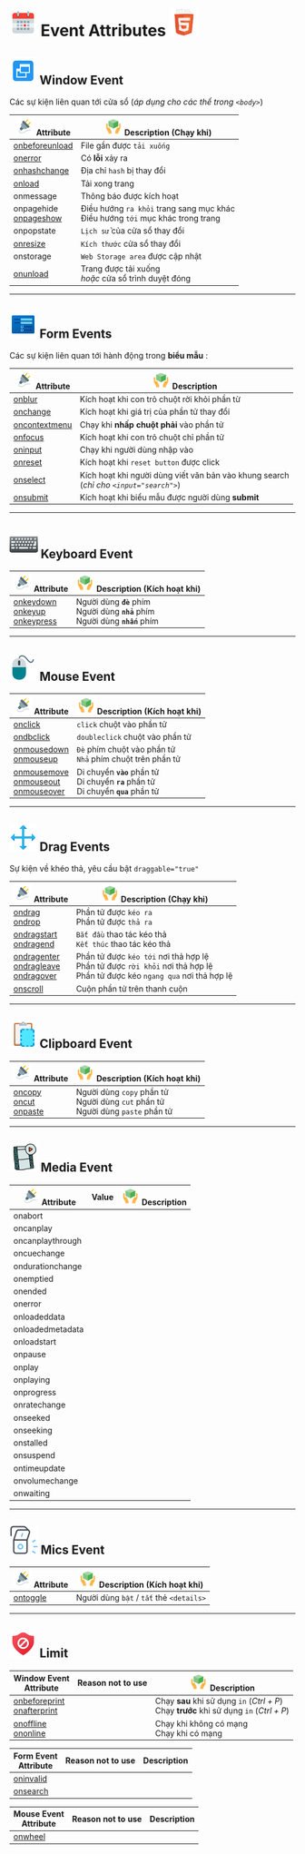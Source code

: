 # ![icons8-event.png](https://raw.githubusercontent.com/Zenfection/Image/master/2021/06/22-20-48-49-icons8-event.png) Event Attributes <img src="https://raw.githubusercontent.com/Zenfection/Image/master/2021/06/22-20-49-37-22-12-04-09-06-00-18-00-html5.gif" title="" alt="22-12-04-09-06-00-18-00-html5.gif" width="50">

## ![icons8-restore_window.png](https://raw.githubusercontent.com/Zenfection/Image/master/2021/06/22-19-45-18-icons8-restore_window.png) Window Event

Các sự kiện liên quan tới cửa sổ (*áp dụng cho các thể trong `<body>`*)

| ![1](https://raw.githubusercontent.com/Zenfection/Image/master/2021/06/13-10-10-39-icons8-electrical.png) Attribute | ![1](https://raw.githubusercontent.com/Zenfection/Image/master/2021/06/13-10-06-26-icons8-handle_with_care.png) Description (Chạy khi) |
| ------------------------------------------------------------------------------------------------------------------- | -------------------------------------------------------------------------------------------------------------------------------------- |
| [onbeforeunload](https://www.w3schools.com/tags/ev_onbeforeunload.asp)                                              | File gần được `tải xuống`                                                                                                              |
| [onerror](https://www.w3schools.com/tags/ev_onerror.asp)                                                            | Có **lỗi** xảy ra                                                                                                                      |
| [onhashchange](https://www.w3schools.com/tags/ev_onhashchange.asp)                                                  | Địa chỉ `hash` bị thay đổi                                                                                                             |
| [onload](https://www.w3schools.com/tags/ev_onload.asp)                                                              | Tải xong trang                                                                                                                         |
| onmessage                                                                                                           | Thông báo được kích hoạt                                                                                                               |
| onpagehide<br>[onpageshow](https://www.w3schools.com/tags/ev_onpageshow.asp)                                        | Điều hướng `ra khỏi` trang sang mục khác<br>Điều hướng `tới` mục khác trong trang                                                      |
| onpopstate                                                                                                          | `Lịch sử` của cửa sổ thay đổi                                                                                                          |
| [onresize](https://www.w3schools.com/tags/ev_onresize.asp)                                                          | `Kích thước` cửa sổ thay đổi                                                                                                           |
| onstorage                                                                                                           | `Web Storage area` được cập nhật                                                                                                       |
| [onunload](https://www.w3schools.com/tags/ev_onunload.asp)                                                          | Trang được tải xuống<br>*hoặc* cửa sổ trình duyệt đóng                                                                                 |

---

## ![icons8-form.png](https://raw.githubusercontent.com/Zenfection/Image/master/2021/06/22-19-45-32-icons8-form.png) Form Events

Các sự kiện liên quan tới hành động trong **biểu mẫu** : 

| ![1](https://raw.githubusercontent.com/Zenfection/Image/master/2021/06/13-10-10-39-icons8-electrical.png) Attribute | ![1](https://raw.githubusercontent.com/Zenfection/Image/master/2021/06/13-10-06-26-icons8-handle_with_care.png) Description |
| ------------------------------------------------------------------------------------------------------------------- | --------------------------------------------------------------------------------------------------------------------------- |
| [onblur](https://www.w3schools.com/tags/ev_onblur.asp)                                                              | Kích hoạt khi con trỏ chuột rời khỏi phần từ                                                                                |
| [onchange](https://www.w3schools.com/tags/ev_onchange.asp)                                                          | Kích hoạt khi giá trị của phần tử thay đổi                                                                                  |
| [oncontextmenu](https://www.w3schools.com/tags/ev_oncontextmenu.asp)                                                | Chạy khi **nhấp chuột phải** vào phần tử                                                                                    |
| [onfocus](https://www.w3schools.com/tags/ev_onfocus.asp)                                                            | Kích hoạt khi con trỏ chuột chỉ phần tử                                                                                     |
| [oninput](https://www.w3schools.com/tags/ev_oninput.asp)                                                            | Chạy khi người dùng nhập vào                                                                                                |
| [onreset](https://www.w3schools.com/tags/ev_onreset.asp)                                                            | Kích hoạt khi `reset button` được click                                                                                     |
| [onselect](https://www.w3schools.com/tags/ev_onselect.asp)                                                          | Kích hoạt khi người dùng viết văn bản vào khung search<br>(*chỉ cho `<input="search">`*)                                    |
| [onsubmit](https://www.w3schools.com/tags/ev_onsubmit.asp)                                                          | Kích hoạt khi biểu mẫu được người dùng **submit**                                                                           |

---

## ![icons8-keyboard.png](https://raw.githubusercontent.com/Zenfection/Image/master/2021/06/22-19-45-49-icons8-keyboard.png) Keyboard Event

| ![1](https://raw.githubusercontent.com/Zenfection/Image/master/2021/06/13-10-10-39-icons8-electrical.png) Attribute                                                                        | ![1](https://raw.githubusercontent.com/Zenfection/Image/master/2021/06/13-10-06-26-icons8-handle_with_care.png) Description (Kích hoạt khi) |
| ------------------------------------------------------------------------------------------------------------------------------------------------------------------------------------------ | ------------------------------------------------------------------------------------------------------------------------------------------- |
| [onkeydown](https://www.w3schools.com/tags/ev_onkeydown.asp)<br>[onkeyup](https://www.w3schools.com/tags/ev_onkeyup.asp)<br>[onkeypress](https://www.w3schools.com/tags/ev_onkeypress.asp) | Người dùng **`đè`** phím<br>Người dùng **`nhả`** phím<br>Người dùng **`nhấn`** phím                                                         |

---

## ![icons8-mouse.png](https://raw.githubusercontent.com/Zenfection/Image/master/2021/06/22-19-46-06-icons8-mouse.png) Mouse Event

| ![1](https://raw.githubusercontent.com/Zenfection/Image/master/2021/06/13-10-10-39-icons8-electrical.png) Attribute                                                                                    | ![1](https://raw.githubusercontent.com/Zenfection/Image/master/2021/06/13-10-06-26-icons8-handle_with_care.png) Description (Kích hoạt khi) |
| ------------------------------------------------------------------------------------------------------------------------------------------------------------------------------------------------------ | ------------------------------------------------------------------------------------------------------------------------------------------- |
| [onclick](https://www.w3schools.com/tags/ev_onclick.asp)                                                                                                                                               | `click` chuột vào phần tử                                                                                                                   |
| [ondbclick](https://www.w3schools.com/tags/ev_ondblclick.asp)                                                                                                                                          | `doubleclick` chuột vào phần tử                                                                                                             |
| [onmousedown](https://www.w3schools.com/tags/ev_onmousedown.asp)<br>[onmouseup](https://www.w3schools.com/tags/ev_onmouseup.asp)                                                                       | `Đè` phím chuột vào phần tử<br>`Nhả` phím chuột trên phần tử                                                                                |
| [onmousemove](https://www.w3schools.com/tags/ev_onmousemove.asp)<br>[onmouseout](https://www.w3schools.com/tags/ev_onmouseout.asp)<br>[onmouseover](https://www.w3schools.com/tags/ev_onmouseover.asp) | Di chuyển **`vào`** phần tử<br>Di chuyển **`ra`** phần tử<br>Di chuyển **`qua`** phần tử                                                    |

---

## ![icons8-drag.png](https://raw.githubusercontent.com/Zenfection/Image/master/2021/06/22-19-46-19-icons8-drag.png) Drag Events

Sự kiện về khéo thả, yêu cầu bật `draggable="true"`

| ![1](https://raw.githubusercontent.com/Zenfection/Image/master/2021/06/13-10-10-39-icons8-electrical.png) Attribute                                                                                    | ![1](https://raw.githubusercontent.com/Zenfection/Image/master/2021/06/13-10-06-26-icons8-handle_with_care.png) Description (Chạy khi) |
| ------------------------------------------------------------------------------------------------------------------------------------------------------------------------------------------------------ | -------------------------------------------------------------------------------------------------------------------------------------- |
| [ondrag](https://www.w3schools.com/tags/ev_ondrag.asp)<br>[ondrop](https://www.w3schools.com/tags/ev_ondrop.asp)                                                                                       | Phần tử được `kéo ra`<br>Phần tử được `thả ra`                                                                                         |
| [ondragstart](https://www.w3schools.com/tags/ev_ondragstart.asp)<br>[ondragend](https://www.w3schools.com/tags/ev_ondragend.asp)                                                                       | `Bắt đầu` thao tác kéo thả<br>`Kết thúc` thao tác kéo thả                                                                              |
| [ondragenter](https://www.w3schools.com/tags/ev_ondragenter.asp)<br>[ondragleave](https://www.w3schools.com/tags/ev_ondragleave.asp)<br>[ondragover](https://www.w3schools.com/tags/ev_ondragover.asp) | Phần tử được `kéo tới` nơi thả hợp lệ<br>Phần tử được `rời khỏi` nơi thả hợp lệ<br>Phần tử được kéo `ngang qua` nơi thả hợp lệ         |
| [onscroll](https://www.w3schools.com/tags/ev_onscroll.asp)                                                                                                                                             | Cuộn phần tử trên thanh cuộn                                                                                                           |

---

## ![icons8-copy_to_clipboard.png](https://raw.githubusercontent.com/Zenfection/Image/master/2021/06/22-19-46-43-icons8-copy_to_clipboard.png) Clipboard Event

| ![1](https://raw.githubusercontent.com/Zenfection/Image/master/2021/06/13-10-10-39-icons8-electrical.png) Attribute                                                        | ![1](https://raw.githubusercontent.com/Zenfection/Image/master/2021/06/13-10-06-26-icons8-handle_with_care.png) Description (Kích hoạt khi) |
| -------------------------------------------------------------------------------------------------------------------------------------------------------------------------- | ------------------------------------------------------------------------------------------------------------------------------------------- |
| [oncopy](https://www.w3schools.com/tags/ev_oncopy.asp)<br>[oncut](https://www.w3schools.com/tags/ev_oncut.asp)<br>[onpaste](https://www.w3schools.com/tags/ev_onpaste.asp) | Người dùng `copy` phần tử<br>Người dùng `cut` phần tử<br>Người dùng `paste` phần tử                                                         |

---

## ![icons8-cinema_film_play.png](https://raw.githubusercontent.com/Zenfection/Image/master/2021/06/22-19-49-31-icons8-cinema_film_play.png) Media Event

| ![1](https://raw.githubusercontent.com/Zenfection/Image/master/2021/06/13-10-10-39-icons8-electrical.png) Attribute | Value | ![1](https://raw.githubusercontent.com/Zenfection/Image/master/2021/06/13-10-06-26-icons8-handle_with_care.png) Description |
| ------------------------------------------------------------------------------------------------------------------- | ----- | --------------------------------------------------------------------------------------------------------------------------- |
| onabort                                                                                                             |       |                                                                                                                             |
| oncanplay                                                                                                           |       |                                                                                                                             |
| oncanplaythrough                                                                                                    |       |                                                                                                                             |
| oncuechange                                                                                                         |       |                                                                                                                             |
| ondurationchange                                                                                                    |       |                                                                                                                             |
| onemptied                                                                                                           |       |                                                                                                                             |
| onended                                                                                                             |       |                                                                                                                             |
| onerror                                                                                                             |       |                                                                                                                             |
| onloadeddata                                                                                                        |       |                                                                                                                             |
| onloadedmetadata                                                                                                    |       |                                                                                                                             |
| onloadstart                                                                                                         |       |                                                                                                                             |
| onpause                                                                                                             |       |                                                                                                                             |
| onplay                                                                                                              |       |                                                                                                                             |
| onplaying                                                                                                           |       |                                                                                                                             |
| onprogress                                                                                                          |       |                                                                                                                             |
| onratechange                                                                                                        |       |                                                                                                                             |
| onseeked                                                                                                            |       |                                                                                                                             |
| onseeking                                                                                                           |       |                                                                                                                             |
| onstalled                                                                                                           |       |                                                                                                                             |
| onsuspend                                                                                                           |       |                                                                                                                             |
| ontimeupdate                                                                                                        |       |                                                                                                                             |
| onvolumechange                                                                                                      |       |                                                                                                                             |
| onwaiting                                                                                                           |       |                                                                                                                             |

---

## ![icons8-light_switch.png](https://raw.githubusercontent.com/Zenfection/Image/master/2021/06/22-19-50-03-icons8-light_switch.png) Mics Event

| ![1](https://raw.githubusercontent.com/Zenfection/Image/master/2021/06/13-10-10-39-icons8-electrical.png) Attribute | ![1](https://raw.githubusercontent.com/Zenfection/Image/master/2021/06/13-10-06-26-icons8-handle_with_care.png) Description (Kích hoạt khi) |
| ------------------------------------------------------------------------------------------------------------------- | ------------------------------------------------------------------------------------------------------------------------------------------- |
| [ontoggle](https://www.w3schools.com/tags/ev_ontoggle.asp)                                                          | Người dùng `bật` / `tắt` thẻ `<details>`                                                                                                    |

---

## ![12](https://raw.githubusercontent.com/Zenfection/Image/master/2021/06/13-13-42-40-icons8-access_denied.png) Limit

| Window Event<br>Attribute                                                                                                                  | Reason not to use | ![1](https://raw.githubusercontent.com/Zenfection/Image/master/2021/06/13-10-06-26-icons8-handle_with_care.png) Description |
| ------------------------------------------------------------------------------------------------------------------------------------------ | ----------------- | --------------------------------------------------------------------------------------------------------------------------- |
| [onbeforeprint](https://www.w3schools.com/tags/ev_onbeforeprint.asp)<br>[onafterprint](https://www.w3schools.com/tags/ev_onafterprint.asp) |                   | Chạy **sau** khi sử dụng `in` (*Ctrl + P*)<br>Chạy **trước** khi sử dụng `in` (*Ctrl + P*)                                  |
| [onoffline](https://www.w3schools.com/tags/ev_onoffline.asp)<br>[ononline](https://www.w3schools.com/tags/ev_ononline.asp)                 |                   | Chạy khi không có mạng<br>Chạy khi có mạng                                                                                  |

| Form Event<br>Attribute                                      | Reason not to use | Description |
| ------------------------------------------------------------ | ----------------- | ----------- |
| [oninvalid](https://www.w3schools.com/tags/ev_oninvalid.asp) |                   |             |
| [onsearch](https://www.w3schools.com/tags/ev_onsearch.asp)   |                   |             |

| Mouse Event<br>Attribute                                 | Reason not to use | Description |
| -------------------------------------------------------- | ----------------- | ----------- |
| [onwheel](https://www.w3schools.com/tags/ev_onwheel.asp) |                   |             |
